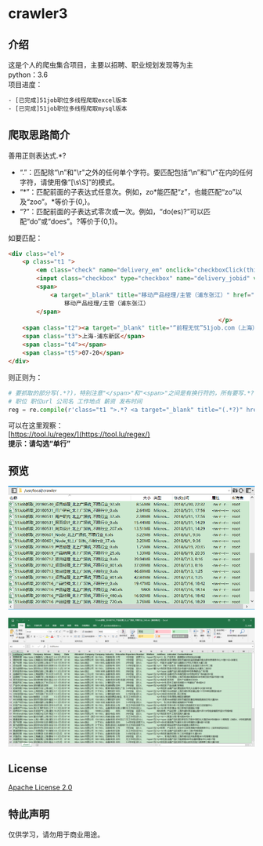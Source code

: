 # crawler3

## 介绍

这是个人的爬虫集合项目，主要以招聘、职业规划发现等为主  
python：3.6  
项目进度：

```html
- [已完成]51job职位多线程爬取excel版本
- [已完成]51job职位多线程爬取mysql版本
```

## 爬取思路简介

善用正则表达式.\*?

- “.”：匹配除“\n”和"\r"之外的任何单个字符。要匹配包括“\n”和"\r"在内的任何字符，请使用像“[\s\S]”的模式。
- “\*”：匹配前面的子表达式任意次。例如，zo*能匹配“z”，也能匹配“zo”以及“zoo”。*等价于{0,}。
- “?”：匹配前面的子表达式零次或一次。例如，“do(es)?”可以匹配“do”或“does”。?等价于{0,1}。

如要匹配：

```html
<div class="el">
    <p class="t1 ">
        <em class="check" name="delivery_em" onclick="checkboxClick(this)"></em>
        <input class="checkbox" type="checkbox" name="delivery_jobid" value="98220269" jt="6" style="display:none">
        <span>
            <a target="_blank" title="移动产品经理/主管（浦东张江）" href="http://51rz.51job.com/sc/show_job_detail.php?jobid=98220269" onmousedown="jobview('98220269');">
                移动产品经理/主管（浦东张江）                                </a>
        </span>
                                                            </p>
    <span class="t2"><a target="_blank" title="“前程无忧”51job.com（上海）" href="http://51rz.51job.com/company.php?company=1249">“前程无忧”51job.com（上海）</a></span>
    <span class="t3">上海-浦东新区</span>
    <span class="t4"></span>
    <span class="t5">07-20</span>
</div>
```

则正则为：

```python
# 要抓取的部分写(.*?)，特别注意"</span>"和"<span>"之间是有换行符的，所有要写.*?
# 职位 职位url 公司名 工作地点 薪资 发布时间
reg = re.compile(r'class="t1 ">.*? <a target="_blank" title="(.*?)" href="(.*?)".*? <span class="t2"><a target="_blank" title="(.*?)".*?<span class="t3">(.*?)</span>.*?<span class="t4">(.*?)</span>.*? <span class="t5">(.*?)</span>', re.S)  # 匹配换行符
```

可以在这里观察：  
[https://tool.lu/regex/](https://tool.lu/regex/)  
**提示：请勾选“单行”**

## 预览

![爬取列表](https://github.com/xmcy0011/crawler3/blob/master/Resources/Demo/2018.7已爬取示例.jpg)  

![产品经理示例](https://github.com/xmcy0011/crawler3/blob/master/Resources/Demo/2018.7产品经理.jpg)

## License

[Apache License 2.0](https://github.com/xmcy0011/crawler3/blob/master/LICENSE)

## 特此声明

仅供学习，请勿用于商业用途。
